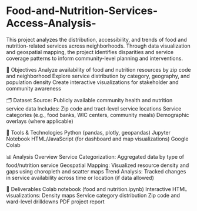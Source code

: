 # Food-and-Nutrition-Services-Access-Analysis-
This project analyzes the distribution, accessibility, and trends of food and nutrition-related services across neighborhoods. Through data visualization and geospatial mapping, the project identifies disparities and service coverage patterns to inform community-level planning and interventions.

📌 Objectives
Analyze availability of food and nutrition resources by zip code and neighborhood
Explore service distribution by category, geography, and population density
Create interactive visualizations for stakeholder and community awareness

🗂️ Dataset
Source: Publicly available community health and nutrition service data
Includes:
Zip code and tract-level service locations
Service categories (e.g., food banks, WIC centers, community meals)
Demographic overlays (where applicable)

🧰 Tools & Technologies
Python (pandas, plotly, geopandas)
Jupyter Notebook
HTML/JavaScript (for dashboard and map visualizations)
Google Colab

📊 Analysis Overview
Service Categorization: Aggregated data by type of food/nutrition service
Geospatial Mapping: Visualized resource density and gaps using choropleth and scatter maps
Trend Analysis: Tracked changes in service availability across time or location (if data allowed)

📁 Deliverables
Colab notebook (food and nutrition.ipynb)
Interactive HTML visualizations:
Density maps
Service category distribution
Zip code and ward-level drilldowns
PDF project report
